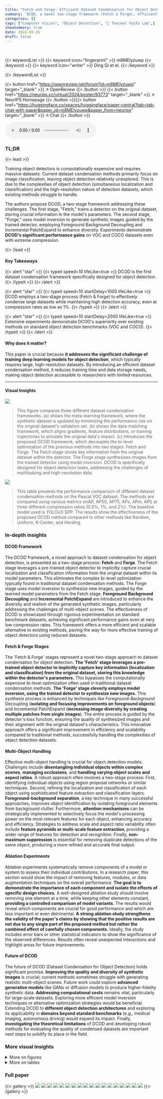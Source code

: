 ```yaml
---
title: "Fetch and Forge: Efficient Dataset Condensation for Object Detection"
summary: "DCOD, a novel two-stage framework (Fetch & Forge), efficiently condenses object detection datasets, achieving comparable performance to full datasets at extremely low compression rates, significantly ..."
categories: []
tags: ["Computer Vision", "Object Detection", "🏢 Tencent YouTu Lab",]
showSummary: true
date: 2024-09-26
draft: false
---
```


<br>

{{< keywordList >}}
{{< keyword icon="fingerprint" >}} m8MElyzuwp {{< /keyword >}}
{{< keyword icon="writer" >}} Ding Qi et el. {{< /keyword >}}
 
{{< /keywordList >}}

{{< button href="https://openreview.net/forum?id=m8MElyzuwp" target="_blank" >}}
↗ OpenReview
{{< /button >}}
{{< button href="https://neurips.cc/virtual/2024/poster/93773" target="_blank" >}}
↗ NeurIPS Homepage
{{< /button >}}{{< button href="https://huggingface.co/spaces/huggingface/paper-central?tab=tab-chat-with-paper&paper_id=m8MElyzuwp&paper_from=neurips" target="_blank" >}}
↗ Chat
{{< /button >}}



<audio controls>
    <source src="https://ai-paper-reviewer.com/m8MElyzuwp/podcast.wav" type="audio/wav">
    Your browser does not support the audio element.
</audio>


### TL;DR


{{< lead >}}

Training object detectors is computationally expensive and requires massive datasets. Current dataset condensation methods primarily focus on image classification, leaving object detection relatively unexplored. This is due to the complexities of object detection (simultaneous localization and classification) and the high-resolution nature of detection datasets, which existing methods struggle to handle. 



The authors propose DCOD, a two-stage framework addressing these challenges. The first stage, "Fetch," trains a detector on the original dataset, storing crucial information in the model's parameters. The second stage, "Forge," uses model inversion to generate synthetic images guided by the trained detector, employing Foreground Background Decoupling and Incremental PatchExpand to enhance diversity.  Experiments demonstrate **DCOD's significant performance gains** on VOC and COCO datasets even with extreme compression.

{{< /lead >}}


#### Key Takeaways

{{< alert "star" >}}
{{< typeit speed=10 lifeLike=true >}} DCOD is the first dataset condensation framework specifically designed for object detection. {{< /typeit >}}
{{< /alert >}}

{{< alert "star" >}}
{{< typeit speed=10 startDelay=1000 lifeLike=true >}} DCOD employs a two-stage process (Fetch & Forge) to effectively condense large datasets while maintaining high detection accuracy, even at compression rates as low as 1%. {{< /typeit >}}
{{< /alert >}}

{{< alert "star" >}}
{{< typeit speed=10 startDelay=2000 lifeLike=true >}} Extensive experiments demonstrate DCOD's superiority over existing methods on standard object detection benchmarks (VOC and COCO). {{< /typeit >}}
{{< /alert >}}

#### Why does it matter?
This paper is crucial because **it addresses the significant challenge of training deep learning models for object detection**, which typically requires large, high-resolution datasets. By introducing an efficient dataset condensation method, it reduces training time and data storage needs, making object detection accessible to researchers with limited resources.

------
#### Visual Insights



![](https://ai-paper-reviewer.com/m8MElyzuwp/figures_1_1.jpg)

> This figure compares three different dataset condensation frameworks. (a) shows the meta-learning framework, where the synthetic dataset is updated by minimizing the performance risk on the original dataset's validation set. (b) shows the data-matching framework, which aligns gradients, feature distributions, or training trajectories to simulate the original data's impact. (c) introduces the proposed DCOD framework, which decouples the bi-level optimization of the previous methods into two stages: Fetch and Forge. The Fetch stage stores key information from the original dataset within the detector. The Forge stage synthesizes images from the trained detector using model inversion.  DCOD is specifically designed for object detection tasks, addressing the challenges of multitasking and high-resolution data.





![](https://ai-paper-reviewer.com/m8MElyzuwp/tables_6_1.jpg)

> This table presents the performance comparison of different dataset condensation methods on the Pascal VOC dataset.  The methods are compared using various metrics (mAP, AP50, AP75, APs, APm, APl) at three different compression ratios (0.5%, 1%, and 2%). The baseline model used is YOLOv3-SPP.  The results show the effectiveness of the proposed DCOD method compared to other methods like Random, Uniform, K-Center, and Herding.





### In-depth insights


#### DCOD Framework
The DCOD framework, a novel approach to dataset condensation for object detection, is presented as a two-stage process: **Fetch** and **Forge**.  The Fetch stage leverages a pre-trained object detector to implicitly capture crucial localization and classification information from the original dataset within its model parameters. This eliminates the complex bi-level optimization typically found in traditional dataset condensation methods. The Forge stage uses model inversion to synthesize new images, guided by the learned model parameters from the Fetch stage. **Foreground Background Decoupling** and **Incremental PatchExpand** are introduced to enhance the diversity and realism of the generated synthetic images, particularly addressing the challenges of multi-object scenes. The effectiveness of DCOD is showcased through rigorous experimentation on standard benchmark datasets, achieving significant performance gains even at very low compression rates. This framework offers a more efficient and scalable alternative to existing methods, paving the way for more effective training of object detectors using reduced datasets.

#### Fetch & Forge Stages
The 'Fetch & Forge' stages represent a novel two-stage approach to dataset condensation for object detection.  **The 'Fetch' stage leverages a pre-trained object detector to implicitly capture key information (localization and classification) from the original dataset, storing this knowledge within the detector's parameters.** This bypasses the computationally expensive bi-level optimization often used in traditional dataset condensation methods.  **The 'Forge' stage cleverly employs model inversion, using the trained detector to synthesize new images.**  This synthesis process is enhanced by techniques like Foreground-Background Decoupling (**isolating and focusing improvements on foreground objects**) and Incremental PatchExpand (**increasing image diversity by creating multiple patches from single images**).  The entire process is guided by the detector's loss function, ensuring the quality of synthesized images and their alignment with the original dataset's characteristics. This innovative approach offers a significant improvement in efficiency and scalability compared to traditional methods, successfully handling the complexities of object detection datasets.

#### Multi-Object Handling
Effective multi-object handling is crucial for object detection models.  Challenges include **disentangling individual objects within complex scenes**, **managing occlusions**, and **handling varying object scales and aspect ratios**.  A robust approach often involves a two-stage process: First, identifying individual objects using region proposal networks or similar techniques.  Second, refining the localization and classification of each object using sophisticated feature extraction and classification layers.  **Foreground-background separation**, a key technique in many successful approaches, improves object identification by isolating foreground elements from background clutter.  Furthermore, **attention mechanisms** can be strategically implemented to selectively focus the model's processing power on the most relevant features for each object, enhancing accuracy and efficiency.  Strategies to address scale and aspect ratio variability often include **feature pyramids or multi-scale feature extraction**, providing a wider range of features for detection and recognition.  Finally, **non-maximum suppression** is essential for removing duplicate detections of the same object, producing a more refined and accurate final output.

#### Ablation Experiments
Ablation experiments systematically remove components of a model or system to assess their individual contributions.  In a research paper, this section would show the impact of removing features, modules, or data augmentation techniques on the overall performance.  **The goal is to demonstrate the importance of each component and isolate the effects of specific design choices.** A well-designed ablation study should involve removing one element at a time, while keeping other elements constant, **providing a controlled comparison of model variants**. The results would reveal which components are crucial for good performance and which are less important or even detrimental. **A strong ablation study strengthens the validity of the paper's claims by showing that the positive results are not due to any single part of the proposed method but rather the combined effect of carefully chosen components.**  Ideally, the study includes error bars or other statistical indicators to show the significance of the observed differences.  Results often reveal unexpected interactions and highlight areas for future improvements.

#### Future of DCOD
The future of DCOD (Dataset Condensation for Object Detection) holds significant promise.  **Improving the quality and diversity of synthetic images** is crucial; current methods sometimes struggle with generating realistic multi-object scenes.  Future work could explore **advanced generative models** like GANs or diffusion models to produce higher-fidelity synthetic data.  **Addressing computational costs** remains vital, particularly for large-scale datasets.  Exploring more efficient model inversion techniques or alternative optimization strategies would be beneficial.  Extending DCOD to **different object detection architectures** and exploring its applicability in **domains beyond standard benchmarks** (e.g., medical imaging, autonomous driving) would expand its impact.  Finally, **investigating the theoretical limitations** of DCOD and developing robust methods for evaluating the quality of condensed datasets are important next steps to solidify its place in the field.


### More visual insights

<details>
<summary>More on figures
</summary>


![](https://ai-paper-reviewer.com/m8MElyzuwp/figures_2_1.jpg)

> This figure visualizes the synthetic images generated by the DCOD method.  (a) shows examples of images with only a single object in the foreground.  (b) shows examples of images with multiple objects in the foreground, demonstrating the method's ability to generate diverse and complex scenes.


![](https://ai-paper-reviewer.com/m8MElyzuwp/figures_3_1.jpg)

> This figure illustrates the two-stage process of the DCOD framework. Stage-I: Fetch trains a detector on the original images to capture key information. Stage-II: Forge uses this trained detector to create synthetic images. The process involves randomly initializing synthetic images, applying Foreground Background Decoupling and Incremental PatchExpand for enhancement, and optimizing these images using the detector's loss function. Regularization ensures the quality of the generated images.


![](https://ai-paper-reviewer.com/m8MElyzuwp/figures_7_1.jpg)

> This figure shows the performance of the Random baseline method and the DCOD method as the compression ratio increases. The performance of the full dataset serves as the theoretical upper bound. When the ratio is below 5%, DCOD shows a significant advantage over the random method, while as the ratio exceeds 20%, the performance of both methods converge.


![](https://ai-paper-reviewer.com/m8MElyzuwp/figures_8_1.jpg)

> This figure visualizes the iterative process of synthesizing images using the DCOD method. The leftmost column shows the ground truth images with bounding boxes. Subsequent columns depict the synthetic image generation process at different iterations (0, 500, 1000, 2000, and 3000).  Each synthetic image has a score indicating the quality of the synthesis, calculated based on the Intersection over Union (IOU) at 0.5 threshold using a trained YOLOv3-SPP model. The figure demonstrates how the model progressively refines the synthetic images over iterations, improving the accuracy of object detection.


![](https://ai-paper-reviewer.com/m8MElyzuwp/figures_8_2.jpg)

> This figure shows example images generated by the DCOD model.  The top row (a) demonstrates that the model can generate images with a single object in the foreground.  The bottom row (b) illustrates the model's ability to generate images containing multiple objects of different classes, sizes, and shapes, all within a single image.


![](https://ai-paper-reviewer.com/m8MElyzuwp/figures_9_1.jpg)

> This figure shows a comparison of the performance of the Random baseline method and the DCOD method as the compression ratio increases. The performance of the full dataset, marked by a gray line, serves as the theoretical upper bound. When the ratio is below 5%, DCOD shows a significant advantage over the random method, while as the ratio exceeds 20%, the performance of both methods converge. The figure includes two subplots: one for mAP and one for AP@50, both plotted against the compression ratio.  The x-axis represents the compression ratio (%), and the y-axis represents the mAP and AP@50, respectively. The performance of the full dataset is shown as a dashed horizontal line for comparison.


</details>




<details>
<summary>More on tables
</summary>


![](https://ai-paper-reviewer.com/m8MElyzuwp/tables_6_2.jpg)
> This table presents the performance comparison of different dataset condensation methods (Random, Uniform, K-Center, Herding, and the proposed DCOD method) on the MS COCO dataset.  The comparison is done at three different compression ratios (0.25%, 0.5%, and 1%), using the YOLOv3-SPP model for both condensation and evaluation. The metrics used are mAP, AP50, and AP75. The table demonstrates the effectiveness of the DCOD approach compared to other methods across different compression levels, showcasing its ability to maintain relatively high performance even at extremely low compression rates.

![](https://ai-paper-reviewer.com/m8MElyzuwp/tables_7_1.jpg)
> This table presents the results of an ablation study conducted on the Pascal VOC dataset using the YOLOv3-SPP model at a compression rate of 1%. The study evaluates the effectiveness of three components of the Forge stage: Foreground Background Decoupling (FBD), Incremental PatchExpand (IPE), and the combination of both.  The results are reported in terms of mAP, AP50, and AP75.

![](https://ai-paper-reviewer.com/m8MElyzuwp/tables_7_2.jpg)
> This table presents the performance of the DCOD method on Pascal VOC and MS COCO datasets using two different object detectors: YOLOv3-SPP (one-stage detector) and Faster R-CNN (two-stage detector). The results are shown for different compression ratios (0.5% and 1%).  It demonstrates the generalizability of DCOD across different detector architectures.

![](https://ai-paper-reviewer.com/m8MElyzuwp/tables_7_3.jpg)
> This table compares the performance of different initialization methods (Noise, Random, K-center, Herding) for dataset condensation on the Pascal VOC dataset using the YOLOv3-SPP model. The compression ratio is set to 0.5%. The results show the mAP and AP50 achieved by each initialization method, highlighting the impact of different initialization strategies on the model's performance.

</details>




### Full paper

{{< gallery >}}
<img src="https://ai-paper-reviewer.com/m8MElyzuwp/1.png" class="grid-w50 md:grid-w33 xl:grid-w25" />
<img src="https://ai-paper-reviewer.com/m8MElyzuwp/2.png" class="grid-w50 md:grid-w33 xl:grid-w25" />
<img src="https://ai-paper-reviewer.com/m8MElyzuwp/3.png" class="grid-w50 md:grid-w33 xl:grid-w25" />
<img src="https://ai-paper-reviewer.com/m8MElyzuwp/4.png" class="grid-w50 md:grid-w33 xl:grid-w25" />
<img src="https://ai-paper-reviewer.com/m8MElyzuwp/5.png" class="grid-w50 md:grid-w33 xl:grid-w25" />
<img src="https://ai-paper-reviewer.com/m8MElyzuwp/6.png" class="grid-w50 md:grid-w33 xl:grid-w25" />
<img src="https://ai-paper-reviewer.com/m8MElyzuwp/7.png" class="grid-w50 md:grid-w33 xl:grid-w25" />
<img src="https://ai-paper-reviewer.com/m8MElyzuwp/8.png" class="grid-w50 md:grid-w33 xl:grid-w25" />
<img src="https://ai-paper-reviewer.com/m8MElyzuwp/9.png" class="grid-w50 md:grid-w33 xl:grid-w25" />
<img src="https://ai-paper-reviewer.com/m8MElyzuwp/10.png" class="grid-w50 md:grid-w33 xl:grid-w25" />
<img src="https://ai-paper-reviewer.com/m8MElyzuwp/11.png" class="grid-w50 md:grid-w33 xl:grid-w25" />
<img src="https://ai-paper-reviewer.com/m8MElyzuwp/12.png" class="grid-w50 md:grid-w33 xl:grid-w25" />
<img src="https://ai-paper-reviewer.com/m8MElyzuwp/13.png" class="grid-w50 md:grid-w33 xl:grid-w25" />
<img src="https://ai-paper-reviewer.com/m8MElyzuwp/14.png" class="grid-w50 md:grid-w33 xl:grid-w25" />
<img src="https://ai-paper-reviewer.com/m8MElyzuwp/15.png" class="grid-w50 md:grid-w33 xl:grid-w25" />
<img src="https://ai-paper-reviewer.com/m8MElyzuwp/16.png" class="grid-w50 md:grid-w33 xl:grid-w25" />
<img src="https://ai-paper-reviewer.com/m8MElyzuwp/17.png" class="grid-w50 md:grid-w33 xl:grid-w25" />
<img src="https://ai-paper-reviewer.com/m8MElyzuwp/18.png" class="grid-w50 md:grid-w33 xl:grid-w25" />
{{< /gallery >}}